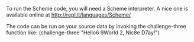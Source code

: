 To run the Scheme code, you will need a Scheme interpreter.  A nice one is available
online at http://repl.it/languages/Scheme/

The code can be run on your source data by invoking the challenge-three function like:
(challenge-three "Hello6 9World 2, Nic8e D7ay!")

